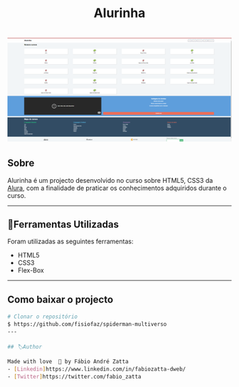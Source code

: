 <h1 align="center">
    <p>Alurinha</p>
</h1>

<h1 align="center">
    <img src="https://raw.githubusercontent.com/fisiofaz/Alurinha/main/img/logos/renadme.png">
</h1>



## Sobre

Alurinha é um projecto desenvolvido no curso sobre HTML5, CSS3 da [Alura]([https://web.dio.me/](https://cursos.alura.com.br/course/posicione-elementos-com-flexbox)), com a finalidade de praticar os conhecimentos adquiridos durante o curso.

---

## 📂Ferramentas Utilizadas

Foram utilizadas as seguintes ferramentas:

- HTML5
- CSS3 
- Flex-Box
---

## Como baixar o projecto

```bash
# Clonar o repositório
$ https://github.com/fisiofaz/spiderman-multiverso
---

## 🏷Author

Made with love  💜 by Fábio André Zatta 
- [Linkedin]https://www.linkedin.com/in/fabiozatta-dweb/
- [Twitter]https://twitter.com/fabio_zatta
